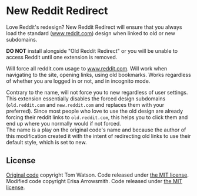 # New Reddit Redirect

Love Reddit's redesign? New Reddit Redirect will ensure that you always load the standard (www.reddit.com) design when linked to old or new subdomains.

**DO NOT** install alongside "Old Reddit Redirect" or you will be unable to access Reddit until one extension is removed.

Will force all reddit.com usage to www.reddit.com. Will work when navigating to the site, opening links, using old bookmarks. Works regardless of whether you are logged in or not, and in incognito mode.

Contrary to the name, will not force you to new regardless of user settings. This extension essentially disables the forced design subdomains (`old.reddit.com` and `new.reddit.com` and replaces them with your preferred). Since most people who love to use the old design are already forcing their reddit links to `old.reddit.com`, this helps you to click them and end up where you normally would if not forced.  
The name is a play on the original code's name and because the author of this modification created it with the intent of redirecting old links to use their default style, which is set to new.

## License

[Original code](https://github.com/tom-james-watson/old-reddit-redirect) copyright Tom Watson. Code released under [the MIT license](LICENSE.txt).
Modified code copyright Erisa Arrowsmith. Code released under [the MIT license](LICENSE.txt).
